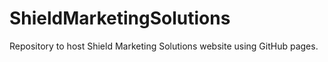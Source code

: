 # ShieldMarketingSolutions
Repository to host Shield Marketing Solutions website using GitHub pages.
